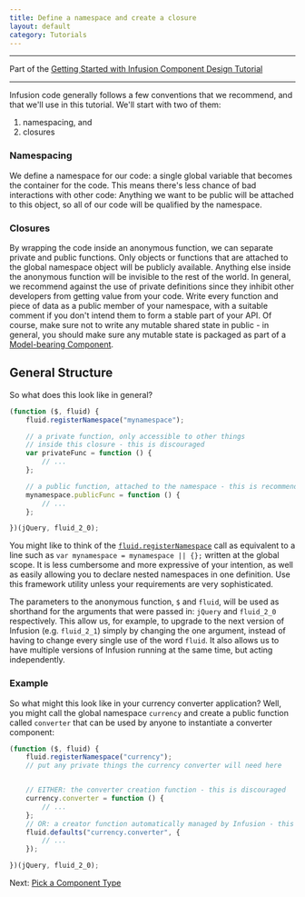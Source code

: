 ```yaml
---
title: Define a namespace and create a closure
layout: default
category: Tutorials
---
```


---
Part of the [Getting Started with Infusion Component Design Tutorial](GettingStartedWithInfusion.md)

---

Infusion code generally follows a few conventions that we recommend, and that we'll use in this tutorial. We'll start
with two of them:

1. namespacing, and
2. closures

### Namespacing

We define a namespace for our code: a single global variable that becomes the container for the code. This means there's
less chance of bad interactions with other code: Anything we want to be public will be attached to this object, so all
of our code will be qualified by the namespace.

### Closures

By wrapping the code inside an anonymous function, we can separate private and public functions. Only objects or
functions that are attached to the global namespace object will be publicly available. Anything else inside the
anonymous function will be invisible to the rest of the world. In general, we recommend against the use of private
definitions since they inhibit other developers from getting value from your code. Write every function and piece of
data as a public member of your namespace, with a suitable comment if you don't intend them to form a stable part of
your API. Of course, make sure not to write any mutable shared state in public - in general, you should make sure any
mutable state is packaged as part of a [Model-bearing Component](ModelComponents.md).

## General Structure

So what does this look like in general?

```javascript
(function ($, fluid) {
    fluid.registerNamespace("mynamespace");

    // a private function, only accessible to other things
    // inside this closure - this is discouraged
    var privateFunc = function () {
        // ...
    };

    // a public function, attached to the namespace - this is recommended
    mynamespace.publicFunc = function () {
        // ...
    };

})(jQuery, fluid_2_0);
```

You might like to think of the
[`fluid.registerNamespace`](https://github.com/fluid-project/infusion/blob/infusion-1.5/src/framework/core/js/Fluid.js#L957-L966)
call as equivalent to a line such as `var mynamespace = mynamespace || {};` written at the global scope. It is less
cumbersome and more expressive of your intention, as well as easily allowing you to declare nested namespaces in one
definition. Use this framework utility unless your requirements are very sophisticated.

The parameters to the anonymous function, `$` and `fluid`, will be used as shorthand for the arguments that were passed
in: `jQuery` and `fluid_2_0` respectively. This allow us, for example, to upgrade to the next version of Infusion (e.g.
`fluid_2_1`) simply by changing the one argument, instead of having to change every single use of the word `fluid`. It
also allows us to have multiple versions of Infusion running at the same time, but acting independently.

### Example

So what might this look like in your currency converter application? Well, you might call the global namespace
`currency` and create a public function called `converter` that can be used by anyone to instantiate a converter
component:

```javascript
(function ($, fluid) {
    fluid.registerNamespace("currency");
    // put any private things the currency converter will need here


    // EITHER: the converter creation function - this is discouraged
    currency.converter = function () {
        // ...
    };
    // OR: a creator function automatically managed by Infusion - this is recommended
    fluid.defaults("currency.converter", {
        // ...
    });

})(jQuery, fluid_2_0);
```

Next: [Pick a Component Type](PickAComponentType.md)
